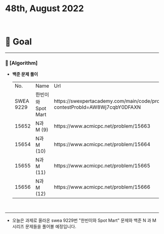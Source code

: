 # 48th, August 2022 
<br>

# 🍎 Goal
---

### 📗 **[Algorithm]**
- **백준 문제 풀이**
    <table>
    <tr>
      <td>No.</td>
      <td>Name</td>
      <td>Url</td>
    </tr>
    <tr>
      <td>SWEA 9229</td>
      <td>한빈이와 Spot Mart</td>
      <td>https://swexpertacademy.com/main/code/problem/problemDetail.do?contestProbId=AW8Wj7cqbY0DFAXN</td>
    </tr>
    <tr>
      <td>15652</td>
      <td>N과 M (9)</td>
      <td>https://www.acmicpc.net/problem/15663</td>
    </tr>
    <tr>
      <td>15654</td>
      <td>N과 M (10)</td>
      <td>https://www.acmicpc.net/problem/15664</td>
    </tr>
    <tr>
      <td>15655</td>
      <td>N과 M (11)</td>
      <td>https://www.acmicpc.net/problem/15665</td>
    </tr>
    <tr>
      <td>15656</td>
      <td>N과 M (12)</td>
      <td>https://www.acmicpc.net/problem/15666</td>
    </tr>
  </table>
<br>

---

- 오늘은 과제로 올라온 swea 9229번 "한빈이와 Spot Mart" 문제와 백준 N 과 M 시리즈 문제들을 풀어볼 예정입니다.

